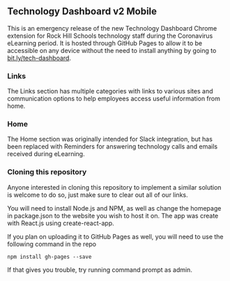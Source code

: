 ## Technology Dashboard v2 Mobile

This is an emergency release of the new Technology Dashboard Chrome extension for Rock Hill Schools technology staff during the Coronavirus eLearning period. It is hosted through GitHub Pages to allow it to be accessible on any device without the need to install anything by going to [bit.ly/tech-dashboard](bit.ly/tech-dashboard).

### Links

The Links section has multiple categories with links to various sites and communication options to help employees access useful information from home.

### Home

The Home section was originally intended for Slack integration, but has been replaced with Reminders for answering technology calls and emails received during eLearning.

### Cloning this repository

Anyone interested in cloning this repository to implement a similar solution is welcome to do so, just make sure to clear out all of our links.

You will need to install Node.js and NPM, as well as change the homepage in package.json to the website you wish to host it on. The app was create with React.js using create-react-app.

If you plan on uploading it to GitHub Pages as well, you will need to use the following command in the repo

`npm install gh-pages --save`

If that gives you trouble, try running command prompt as admin.